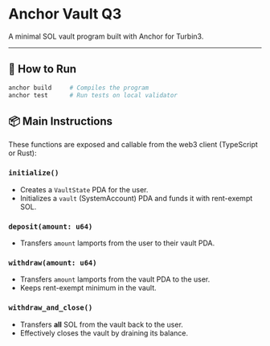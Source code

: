 # Anchor Vault Q3

A minimal SOL vault program built with Anchor for Turbin3.

---

## 🚀 How to Run

```bash
anchor build     # Compiles the program
anchor test      # Run tests on local validator
```

## 📦 Main Instructions

These functions are exposed and callable from the web3 client (TypeScript or Rust):

### `initialize()`
- Creates a `VaultState` PDA for the user.
- Initializes a `vault` (SystemAccount) PDA and funds it with rent-exempt SOL.

### `deposit(amount: u64)`
- Transfers `amount` lamports from the user to their vault PDA.

### `withdraw(amount: u64)`
- Transfers `amount` lamports from the vault PDA to the user.
- Keeps rent-exempt minimum in the vault.

### `withdraw_and_close()`
- Transfers **all** SOL from the vault back to the user.
- Effectively closes the vault by draining its balance.
